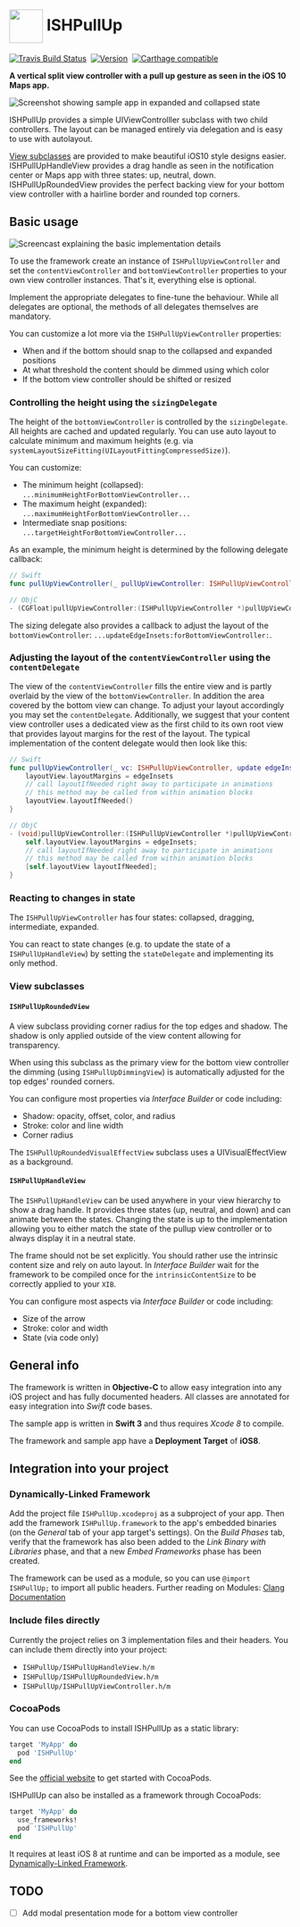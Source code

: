 # <img src="icon.png" align="center" width="60" height="60"> ISHPullUp

[![Travis Build Status](https://travis-ci.org/iosphere/ISHPullUp.svg?branch=master)](http://travis-ci.org/iosphere/ISHPullUp)&nbsp;
[![Version](http://cocoapod-badges.herokuapp.com/v/ISHPullUp/badge.png)](http://cocoadocs.org/docsets/ISHPullUp)&nbsp;
[![Carthage compatible](https://img.shields.io/badge/Carthage-compatible-4BC51D.svg?style=flat)](https://github.com/Carthage/Carthage)

**A vertical split view controller with a pull up gesture as seen in the iOS 10 
Maps app.**

![Screenshot showing sample app in expanded and collapsed state](screenshot.jpg)

ISHPullUp provides a simple UIViewControlller subclass with two child controllers. 
The layout can be managed entirely via delegation and is easy to use with autolayout.

[View subclasses](#view-subclasses) are provided to make beautiful iOS10 style designs easier. 
ISHPullUpHandleView provides a drag handle as seen in the notification center or Maps app 
with three states: up, neutral, down. ISHPullUpRoundedView provides the perfect backing 
view for your bottom view controller with a hairline border and rounded top corners.

## Basic usage

![Screencast explaining the basic implementation details](intro.gif)

To use the framework create an instance of `ISHPullUpViewController` and set the 
`contentViewController` and `bottomViewController` properties to your own view controller 
instances. That's it, everything else is optional. 

Implement the appropriate delegates to fine-tune the behaviour. While all delegates are 
optional, the methods of all delegates themselves are mandatory.

You can customize a lot more via the `ISHPullUpViewController` properties:

* When and if the bottom should snap to the collapsed and expanded positions
* At what threshold the content should be dimmed using which color
* If the bottom view controller should be shifted or resized

### Controlling the height using the `sizingDelegate`

The height of the `bottomViewController` is controlled by the `sizingDelegate`. All heights are cached and updated regularly. You can use auto layout to calculate minimum and maximum heights (e.g. via `systemLayoutSizeFitting(UILayoutFittingCompressedSize)`).

You can customize:

* The minimum height (collapsed): `...minimumHeightForBottomViewController...`
* The maximum height (expanded): `...maximumHeightForBottomViewController...`
* Intermediate snap positions: `...targetHeightForBottomViewController...`

As an example, the minimum height is determined by the following delegate callback:
```swift
// Swift
func pullUpViewController(_ pullUpViewController: ISHPullUpViewController, minimumHeightForBottomViewController bottomVC: UIViewController) -> CGFloat 
```
```objective-c
// ObjC
- (CGFloat)pullUpViewController:(ISHPullUpViewController *)pullUpViewController minimumHeightForBottomViewController:(UIViewController *)bottomVC;
```

The sizing delegate also provides a callback to adjust the layout of the `bottomViewController`: `...updateEdgeInsets:forBottomViewController:`.

### Adjusting the layout of the `contentViewController` using the `contentDelegate`

The view of the `contentViewController` fills the entire view and is partly overlaid by
the view of the `bottomViewController`. In addition the area covered by the bottom view can change. To adjust your layout accordingly you may set the `contentDelegate`. Additionally, we suggest that your content view controller uses a dedicated view as the first child to its own root view that provides layout margins for the rest of the layout. The typical implementation of the content delegate would then look like this:  

```swift
// Swift
func pullUpViewController(_ vc: ISHPullUpViewController, update edgeInsets: UIEdgeInsets, forContentViewController _: UIViewController) {
	layoutView.layoutMargins = edgeInsets
	// call layoutIfNeeded right away to participate in animations
	// this method may be called from within animation blocks
	layoutView.layoutIfNeeded()
}
```
```objective-c
// ObjC
- (void)pullUpViewController:(ISHPullUpViewController *)pullUpViewController updateEdgeInsets:(UIEdgeInsets)edgeInsets forContentViewController:(UIViewController *)contentVC {
	self.layoutView.layoutMargins = edgeInsets;
	// call layoutIfNeeded right away to participate in animations
	// this method may be called from within animation blocks
	[self.layoutView layoutIfNeeded];
}
```

### Reacting to changes in state

The `ISHPullUpViewController` has four states: collapsed, dragging, intermediate, expanded.

You can react to state changes (e.g. to update the state of a `ISHPullUpHandleView`) by 
setting the `stateDelegate` and implementing its only method.

### View subclasses

#### `ISHPullUpRoundedView`

A view subclass providing corner radius for the top edges and shadow.
The shadow is only applied outside of the view content allowing
for transparency.

When using this subclass as the primary view for the bottom view controller
the dimming (using `ISHPullUpDimmingView`) is automatically adjusted 
for the top edges' rounded corners.

You can configure most properties via *Interface Builder* or code including:

* Shadow: opacity, offset, color, and radius
* Stroke: color and line width
* Corner radius

The `ISHPullUpRoundedVisualEffectView` subclass uses a UIVisualEffectView as a background.

#### `ISHPullUpHandleView` 

The `ISHPullUpHandleView` can be used anywhere in your view hierarchy to show a drag handle. It provides three states (up, neutral, and down) and can animate between the states. Changing the state is up to the implementation allowing you to either match the state of the pullup view controller or to always display it in a neutral state.

The frame should not be set explicitly. You should rather use the intrinsic content size and rely on auto layout. In *Interface Builder* wait for the framework to be compiled once for the `intrinsicContentSize` to be correctly applied to your `XIB`.
  
You can configure most aspects via  *Interface Builder* or code including:

* Size of the arrow
* Stroke: color and width
* State (via code only)


## General info

The framework is written in **Objective-C** to allow easy integration into any iOS project 
and has fully documented headers. All classes are annotated for easy integration into 
*Swift* code bases.

The sample app is written in **Swift 3** and thus requires *Xcode 8* to compile.

The framework and sample app have a **Deployment Target** of **iOS8**.

## Integration into your project

### Dynamically-Linked Framework

Add the project file `ISHPullUp.xcodeproj` as a subproject of your app. 
Then add the framework `ISHPullUp.framework` to the app's embedded binaries 
(on the *General* tab of your app target's settings). On the *Build Phases* tab, 
verify that the framework has also been added to the *Link Binary with
Libraries* phase, and that a new *Embed Frameworks* phase has been created.

The framework can be used as a module, so you can use `@import ISHPullUp;`
to import all public headers.  Further reading on Modules: 
[Clang Documentation](http://clang.llvm.org/docs/Modules.html)

### Include files directly

Currently the project relies on 3 implementation files and their headers. 
You can include them directly into your project:

* `ISHPullUp/ISHPullUpHandleView.h/m`
* `ISHPullUp/ISHPullUpRoundedView.h/m`
* `ISHPullUp/ISHPullUpViewController.h/m`

### CocoaPods

You can use CocoaPods to install ISHPullUp as a static library:

```ruby
target 'MyApp' do
  pod 'ISHPullUp'
end
```

See the [official website](https://cocoapods.org/#get_started) to get started with
CocoaPods.

ISHPullUp can also be installed as a framework through CocoaPods:

```ruby
target 'MyApp' do
  use_frameworks!
  pod 'ISHPullUp'
end
```

It requires at least iOS 8 at runtime and can be imported as a module, see
[Dynamically-Linked Framework](#dynamically-linked-framework).


## TODO

* [ ] Add modal presentation mode for a bottom view controller
